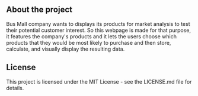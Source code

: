 ## About the project
Bus Mall company wants to displays its products for market analysis to test their potential customer interest. So this webpage is made for that purpose, it features the company's products and it lets the users choose which products that they would be most likely to purchase and then store, calculate, and visually display the resulting data.

## License
This project is licensed under the MIT License - see the LICENSE.md file for details.


